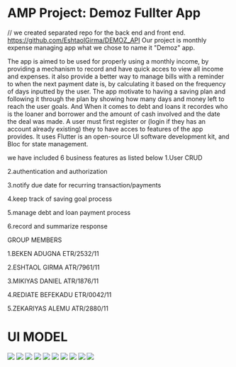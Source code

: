 # AMP Project: Demoz Fullter App
// we created separated repo for the back end and front end. https://github.com/EshtaolGirma/DEMOZ_API
Our project is monthly expense managing app what we chose to name it "Demoz" app.

The app is aimed to be used for properly using a monthly income, by providing a mechanism to record and have quick acces to view all income and expenses. it also provide a better way to manage bills with a reminder to when the next payment date is, by calculating it based on the frequency of days inputted by the user. The app motivate to having a saving plan and following it through the plan by showing how many days and money left to reach the user goals. And When it comes to debt and loans it recordes who is the loaner and borrower and the amount of cash involved and the date the deal was made.
A user must first register or (login if they has an account already existing) they to have acces to features of the app provides.
It uses Flutter is an open-source UI software development kit, and Bloc for state management.





we have included 6 business features as listed below
1.User CRUD

2.authentication and authorization

3.notify due date for recurring transaction/payments

4.keep track of saving goal process

5.manage debt and loan payment process

6.record and summarize response

GROUP MEMBERS

1.BEKEN ADUGNA ETR/2532/11

2.ESHTAOL GIRMA ATR/7961/11

3.MIKIYAS DANIEL ATR/1876/11

4.REDIATE BEFEKADU ETR/0042/11

5.ZEKARIYAS ALEMU ATR/2880/11

# UI MODEL

![](UI_MODELS/contact.jpg)
![](UI_MODELS/catagories.jpg)
![](UI_MODELS/contact.jpg)
![](UI_MODELS/expense.jpg)
![](UI_MODELS/home.jpg)
![](UI_MODELS/income.jpg)
![](UI_MODELS/login.jpg)
![](UI_MODELS/register.jpg)
![](UI_MODELS/save.jpg)
![](UI_MODELS/saving.jpg)
